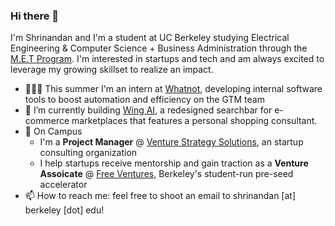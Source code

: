### Hi there 👋

I'm Shrinandan and I'm a student at UC Berkeley studying Electrical Engineering & Computer Science + Business Administration through the [M.E.T Program](www.met.berkeley.edu/). I'm interested in startups and tech and am always excited to leverage my growing skillset to realize an impact. 

-  👨🏽‍💻 This summer I'm an intern at [Whatnot](https://www.whatnot.com/), developing internal software tools to boost automation and efficiency on the GTM team
- 🐣 I’m currently building <a href="https://www.wingsearch.ai/" target="_blank">Wing AI</a>, a redesigned searchbar for e-commerce marketplaces that features a personal shopping consultant. 
- 🏫 On Campus
  - I'm a **Project Manager** @ [Venture Strategy Solutions](https://www.berkeleyvss.com/), an startup consulting organization
  - I help startups receive mentorship and gain traction as a **Venture Assoicate** @ [Free Ventures](https://www.freeventures.org/), Berkeley's student-run pre-seed accelerator
- 📫 How to reach me: feel free to shoot an email to shrinandan [at] berkeley [dot] edu!
